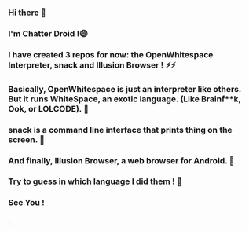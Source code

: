 ### Hi there 👋
### I'm Chatter Droid !😄 
### I have created 3 repos for now: the OpenWhitespace Interpreter, snack and Illusion Browser ! ⚡⚡
### Basically, OpenWhitespace is just an interpreter like others. But it runs WhiteSpace, an exotic language. (Like Brainf**k, Ook, or LOLCODE). 🔭
### snack is a command line interface that prints thing on the screen. 💬
### And finally, Illusion Browser, a web browser for Android. 👯
### Try to guess in which language I did them ! 🤔
### See You !

<!--
**chatter-droid/chatter-droid** is a ✨ _special_ ✨ repository because its `README.md` (this file) appears on your GitHub profile.

Here are some ideas to get you started:

- 🔭 I’m currently working on ...
- 🌱 I’m currently learning ...
- 👯 I’m looking to collaborate on ...
- 🤔 I’m looking for help with ...
- 💬 Ask me about ...
- 📫 How to reach me: ...
- 😄 Pronouns: ...
- ⚡ Fun fact: ...
-->.
